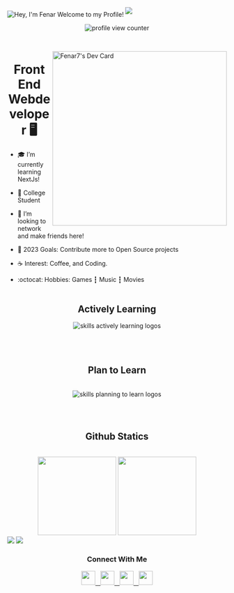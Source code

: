 <img src="https://readme-typing-svg.demolab.com?font=Operator+Mono&size=37&duration=2800&pause=2000&color=FAFAFA&center=true&vCenter=true&width=940&height=50&lines=Hey%2C+I'm+Fenar,+Welcome+to+my+Profile!;Frontend+Webdeveloper+|+UI / UX;Always+Learning+New+Things!" align="middle" alt="Hey, I'm Fenar Welcome to my Profile!">
<img  src="assests/borderseperator.gif">

<p align="center">
    <img src="https://komarev.com/ghpvc/?username=Fenar7&color=blueviolet&style=flat&label=PROFILE+VIEWS" alt="profile view counter">
</p> <br>

<a href="https://app.daily.dev/fenarkhan"><img align='right' src="https://api.daily.dev/devcards/96041967acbc4b15bffdddb8bbed2ea6.png?r=96y" width="400" alt="Fenar7's Dev Card"/></a>


<h1 align="center">Front End Webdeveloper 🖥️</h1>

* 🎓 I’m currently learning NextJs!
  
* 🏫 College Student

* 🐾 I’m looking to network and make friends here!

* 🌊 2023 Goals: Contribute more to Open Source projects 

* ☕ Interest: Coffee, and Coding.

* :octocat: Hobbies: Games ┇ Music ┇ Movies<br><br>

<h2></h2>


<div align="center">
  <h2> <strong> Actively Learning </strong></h2>
  <img src="https://skillicons.dev/icons?i=js,html,css,sass,tailwind,git,bootstrap,figma,ps,xd" alt="skills actively learning logos"> <br><br><br><br>
  <h2> <strong> Plan to Learn </strong></h2><br>
  <img src="https://skillicons.dev/icons?i=react,threejs,nextjs,nodejs,express" alt="skills planning to learn logos">
</div>
<h2></h2>
<br>
<h2 align="center"><strong> Github Statics </strong></h2><br>

<div align="center">
    <img height="180em" src="https://github-readme-stats.vercel.app/api?username=Fenar7&show_icons=true&theme=holi&hide_border=true&bg_color=0D1117">
  <img height="180em" src="https://github-readme-stats.vercel.app/api/top-langs/?username=Fenar7&theme=holi&bg_color=0D1117&layout=compact&hide_border=true">
</div>
<img src="https://github-readme-activity-graph.vercel.app/graph?username=Fenar7&bg_color=0D1117&hide_border=true&line=5293CB&color=D6E7FF">
<img src="assests/borderseperator.gif">



<h3 align="center">Connect With Me</h3>
<div align="center">
    <a href="https://www.linkedin.com/in/fenar-khan-p-p-97b522268/"><img height="32px" src="https://github.com/gauravghongde/social-icons/blob/master/SVG/White/LinkedIN_white.svg">‎ ‎ ‎ </a>
    <a href="https://www.instagram.com/fenarkhan"><img height="32px" src="https://github.com/gauravghongde/social-icons/blob/master/SVG/White/Instagram_white.svg">‎ ‎ ‎ </a>
    <a href="https://twitter.com/fenar_7"><img height="32px" src="https://github.com/gauravghongde/social-icons/blob/master/SVG/White/Twitter_white.svg">‎ ‎ ‎ </a>
    <a href="mailto:fenarkhan@gmail.com"><img height="32px" src="https://github.com/gauravghongde/social-icons/blob/master/SVG/White/Gmail_white.svg">‎</a>
</div>
